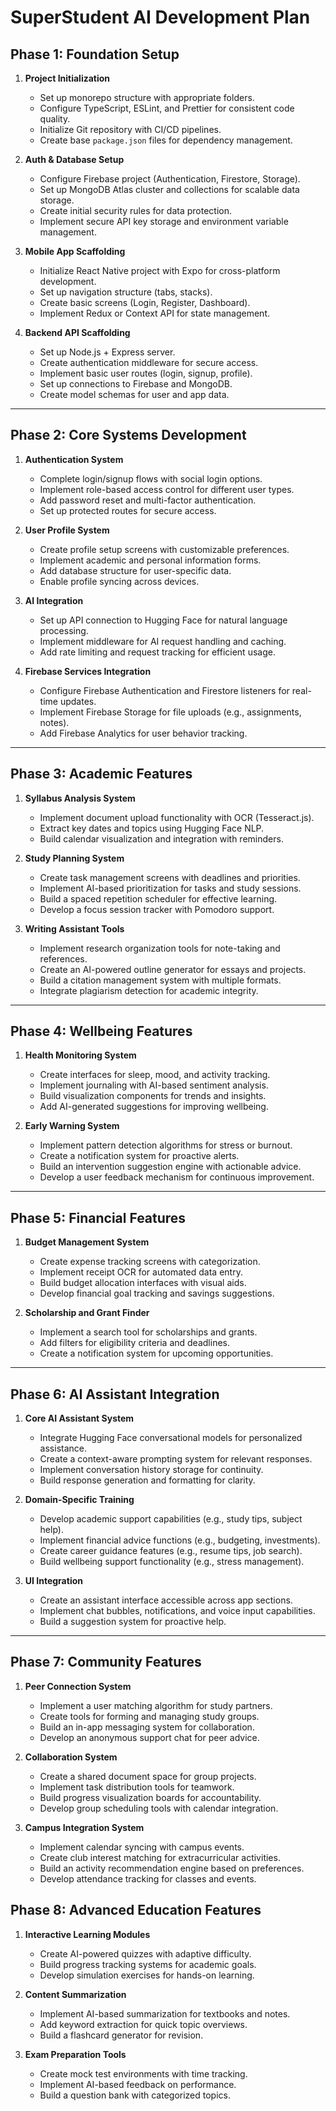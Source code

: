 # SuperStudent AI Development Plan

## Phase 1: Foundation Setup

1. **Project Initialization**
   - Set up monorepo structure with appropriate folders.
   - Configure TypeScript, ESLint, and Prettier for consistent code quality.
   - Initialize Git repository with CI/CD pipelines.
   - Create base `package.json` files for dependency management.

2. **Auth & Database Setup**
   - Configure Firebase project (Authentication, Firestore, Storage).
   - Set up MongoDB Atlas cluster and collections for scalable data storage.
   - Create initial security rules for data protection.
   - Implement secure API key storage and environment variable management.

3. **Mobile App Scaffolding**
   - Initialize React Native project with Expo for cross-platform development.
   - Set up navigation structure (tabs, stacks).
   - Create basic screens (Login, Register, Dashboard).
   - Implement Redux or Context API for state management.

4. **Backend API Scaffolding**
   - Set up Node.js + Express server.
   - Create authentication middleware for secure access.
   - Implement basic user routes (login, signup, profile).
   - Set up connections to Firebase and MongoDB.
   - Create model schemas for user and app data.

---

## Phase 2: Core Systems Development

1. **Authentication System**
   - Complete login/signup flows with social login options.
   - Implement role-based access control for different user types.
   - Add password reset and multi-factor authentication.
   - Set up protected routes for secure access.

2. **User Profile System**
   - Create profile setup screens with customizable preferences.
   - Implement academic and personal information forms.
   - Add database structure for user-specific data.
   - Enable profile syncing across devices.

3. **AI Integration**
   - Set up API connection to Hugging Face for natural language processing.
   - Implement middleware for AI request handling and caching.
   - Add rate limiting and request tracking for efficient usage.

4. **Firebase Services Integration**
   - Configure Firebase Authentication and Firestore listeners for real-time updates.
   - Implement Firebase Storage for file uploads (e.g., assignments, notes).
   - Add Firebase Analytics for user behavior tracking.

---

## Phase 3: Academic Features

1. **Syllabus Analysis System**
   - Implement document upload functionality with OCR (Tesseract.js).
   - Extract key dates and topics using Hugging Face NLP.
   - Build calendar visualization and integration with reminders.

2. **Study Planning System**
   - Create task management screens with deadlines and priorities.
   - Implement AI-based prioritization for tasks and study sessions.
   - Build a spaced repetition scheduler for effective learning.
   - Develop a focus session tracker with Pomodoro support.

3. **Writing Assistant Tools**
   - Implement research organization tools for note-taking and references.
   - Create an AI-powered outline generator for essays and projects.
   - Build a citation management system with multiple formats.
   - Integrate plagiarism detection for academic integrity.

---

## Phase 4: Wellbeing Features

1. **Health Monitoring System**
   - Create interfaces for sleep, mood, and activity tracking.
   - Implement journaling with AI-based sentiment analysis.
   - Build visualization components for trends and insights.
   - Add AI-generated suggestions for improving wellbeing.

2. **Early Warning System**
   - Implement pattern detection algorithms for stress or burnout.
   - Create a notification system for proactive alerts.
   - Build an intervention suggestion engine with actionable advice.
   - Develop a user feedback mechanism for continuous improvement.

---

## Phase 5: Financial Features

1. **Budget Management System**
   - Create expense tracking screens with categorization.
   - Implement receipt OCR for automated data entry.
   - Build budget allocation interfaces with visual aids.
   - Develop financial goal tracking and savings suggestions.

2. **Scholarship and Grant Finder**
   - Implement a search tool for scholarships and grants.
   - Add filters for eligibility criteria and deadlines.
   - Create a notification system for upcoming opportunities.

---

## Phase 6: AI Assistant Integration

1. **Core AI Assistant System**
   - Integrate Hugging Face conversational models for personalized assistance.
   - Create a context-aware prompting system for relevant responses.
   - Implement conversation history storage for continuity.
   - Build response generation and formatting for clarity.

2. **Domain-Specific Training**
   - Develop academic support capabilities (e.g., study tips, subject help).
   - Implement financial advice functions (e.g., budgeting, investments).
   - Create career guidance features (e.g., resume tips, job search).
   - Build wellbeing support functionality (e.g., stress management).

3. **UI Integration**
   - Create an assistant interface accessible across app sections.
   - Implement chat bubbles, notifications, and voice input capabilities.
   - Build a suggestion system for proactive help.

---

## Phase 7: Community Features

1. **Peer Connection System**
   - Implement a user matching algorithm for study partners.
   - Create tools for forming and managing study groups.
   - Build an in-app messaging system for collaboration.
   - Develop an anonymous support chat for peer advice.

2. **Collaboration System**
   - Create a shared document space for group projects.
   - Implement task distribution tools for teamwork.
   - Build progress visualization boards for accountability.
   - Develop group scheduling tools with calendar integration.

3. **Campus Integration System**
   - Implement calendar syncing with campus events.
   - Create club interest matching for extracurricular activities.
   - Build an activity recommendation engine based on preferences.
   - Develop attendance tracking for classes and events.


## Phase 8: Advanced Education Features

1. **Interactive Learning Modules**
   - Create AI-powered quizzes with adaptive difficulty.
   - Build progress tracking systems for academic goals.
   - Develop simulation exercises for hands-on learning.

2. **Content Summarization**
   - Implement AI-based summarization for textbooks and notes.
   - Add keyword extraction for quick topic overviews.
   - Build a flashcard generator for revision.

3. **Exam Preparation Tools**
   - Create mock test environments with time tracking.
   - Implement AI-based feedback on performance.
   - Build a question bank with categorized topics.
